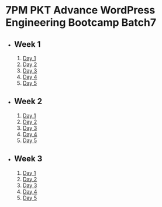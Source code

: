 # 7PM PKT Advance WordPress Engineering Bootcamp Batch7

- ## Week 1

   1. [Day 1](https://www.facebook.com/iCodeguru/videos/2203675690056800)
   2. [Day 2](https://www.facebook.com/iCodeguru/videos/1115355973247237)
   3. [Day 3](https://www.facebook.com/iCodeguru/videos/534557646276674)
   4. [Day 4](https://www.facebook.com/iCodeguru/videos/590658957255895)
   5. [Day 5](https://www.facebook.com/iCodeguru/videos/1124940722675189)

- ## Week 2

   1. [Day 1](https://www.facebook.com/iCodeguru/videos/1105182301290523)
   2. [Day 2](https://www.facebook.com/iCodeguru/videos/586577820908374)
   3. [Day 3](https://www.facebook.com/iCodeguru/videos/1189935075983557)
   4. [Day 4](https://www.facebook.com/iCodeguru/videos/4027622987467499)
   5. [Day 5](https://www.facebook.com/iCodeguru/videos/3653772361580755)

- ## Week 3

   1. [Day 1](https://www.facebook.com/iCodeguru/videos/1119189566885660)
   2. [Day 2](https://www.facebook.com/watch/?v=1597112077606222)
   3. [Day 3]()
   4. [Day 4](https://www.facebook.com/watch/?v=1365240127799114)
   5. [Day 5](https://www.facebook.com/watch/?v=629775479529668)

<!-- - ## Week 4

   1. [Day 1](https://www.facebook.com/watch/?v=1663336754607656)
   2. [Day 2](https://www.facebook.com/watch/?v=533199959777370)
   3. [Day 3]()
   4. [Day 4](https://www.facebook.com/watch/?v=1330933961375005)
   5. [Day 5](https://www.facebook.com/watch/?v=659354703096783) -->

<!-- - ## Week 

   1. [Day 1]()
   2. [Day 2]()
   3. [Day 3]()
   4. [Day 4]()
   5. [Day 5]() -->